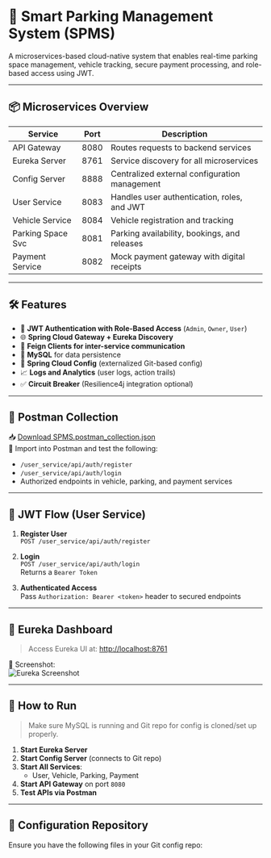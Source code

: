 # 🚗 Smart Parking Management System (SPMS)

A microservices-based cloud-native system that enables real-time parking space management, vehicle tracking, secure payment processing, and role-based access using JWT.

---

## 📦 Microservices Overview

| Service            | Port | Description                                    |
|--------------------|------|------------------------------------------------|
| API Gateway        | 8080 | Routes requests to backend services            |
| Eureka Server      | 8761 | Service discovery for all microservices        |
| Config Server      | 8888 | Centralized external configuration management  |
| User Service       | 8083 | Handles user authentication, roles, and JWT    |
| Vehicle Service    | 8084 | Vehicle registration and tracking              |
| Parking Space Svc  | 8081 | Parking availability, bookings, and releases   |
| Payment Service    | 8082 | Mock payment gateway with digital receipts     |

---

## 🛠️ Features

- 🔐 **JWT Authentication with Role-Based Access** (`Admin`, `Owner`, `User`)
- 🌐 **Spring Cloud Gateway + Eureka Discovery**
- 📡 **Feign Clients for inter-service communication**
- 💾 **MySQL** for data persistence
- 📁 **Spring Cloud Config** (externalized Git-based config)
- 📈 **Logs and Analytics** (user logs, action trails)
- ✅ **Circuit Breaker** (Resilience4j integration optional)

---

## 🧪 Postman Collection

📥 [Download SPMS.postman_collection.json](./Smart_Parking_Management_System.postman_collection.json)  
📁 Import into Postman and test the following:

- `/user_service/api/auth/register`
- `/user_service/api/auth/login`
- Authorized endpoints in vehicle, parking, and payment services

---

## 🔑 JWT Flow (User Service)

1. **Register User**  
   `POST /user_service/api/auth/register`

2. **Login**  
   `POST /user_service/api/auth/login`  
   Returns a `Bearer Token`

3. **Authenticated Access**  
   Pass `Authorization: Bearer <token>` header to secured endpoints

---

## 🧭 Eureka Dashboard

> Access Eureka UI at: [http://localhost:8761](http://localhost:8761)

📸 Screenshot:  
![Eureka Screenshot](./eureka-dashboard.png)

---

## 🚀 How to Run

> Make sure MySQL is running and Git repo for config is cloned/set up properly.

1. **Start Eureka Server**
2. **Start Config Server** (connects to Git repo)
3. **Start All Services**:
   - User, Vehicle, Parking, Payment
4. **Start API Gateway** on port `8080`
5. **Test APIs via Postman**

---

## 🧾 Configuration Repository

Ensure you have the following files in your Git config repo:

